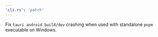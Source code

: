 ```yaml
---
'cli.rs': 'patch'
---
```


Fix `tauri android build/dev` crashing when used with standalone `pnpm` executable on Windows.
